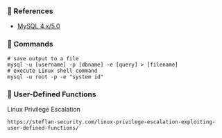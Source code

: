 ### :open_file_folder: References

- [MySQL 4.x/5.0](https://www.exploit-db.com/exploits/1518)

### :open_file_folder: Commands

```mysql
# save output to a file
mysql -u [username] -p [dbname] -e [query] > [filename]
# execute Linux shell command
mysql -u root -p -e "system id"
```

### :open_file_folder: User-Defined Functions

Linux Privilege Escalation

```
https://steflan-security.com/linux-privilege-escalation-exploiting-user-defined-functions/
```